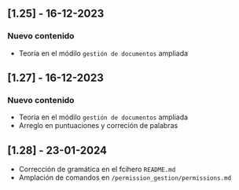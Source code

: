 ## [1.25] - 16-12-2023

### Nuevo contenido
- Teoría en el módilo `gestión de documentos` ampliada

## [1.27] - 16-12-2023

### Nuevo contenido
- Teoría en el módilo `gestión de documentos` ampliada
- Arreglo en puntuaciones y correción de palabras

## [1.28] - 23-01-2024
- Corrección de gramática en el fcihero `README.md`
- Amplación de comandos en `/permission_gestion/permissions.md`